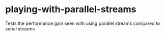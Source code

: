 # playing-with-parallel-streams

Tests the performance gain seen with using parallel streams compared to serial streams
